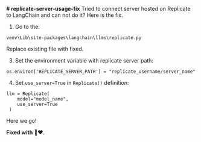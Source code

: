 **# replicate-server-usage-fix**
Tried to connect server hosted on Replicate to LangChain and can not do it? Here is the fix.

1. Go to the:
```
venv\Lib\site-packages\langchain\llms\replicate.py
```
Replace existing file with fixed.

3. Set the environment variable with replicate server path:
```
os.environ['REPLICATE_SERVER_PATH'] = "replicate_username/server_name"
```

4. Set `use_server=True` in `Replicate()` definition:
```
llm = Replicate(
    model="model_name",
    use_server=True
 )
```
Here we go!

**Fixed with** 🐍❤️. 
